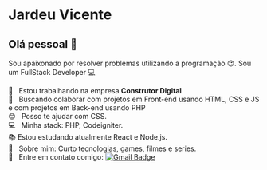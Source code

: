 
# Jardeu Vicente

## Olá pessoal 👋
Sou apaixonado por resolver problemas utilizando a programação :heart_eyes:.
Sou um FullStack Developer :computer:

 :rocket:  &nbsp; Estou trabalhando na empresa **Construtor Digital**
 <br/> :purple_heart: &nbsp; Buscando colaborar com projetos em Front-end usando HTML, CSS e JS e com projetos em Back-end usando PHP
 <br/> :blush: &nbsp; Posso te ajudar com CSS.
 <br/> :computer: &nbsp; Minha stack: PHP, Codeigniter.
 <br/> :books: Estou estudando atualmente React e Node.js.
 <br/> 💬  &nbsp; Sobre mim: Curto tecnologias, games, filmes e series.
 <br/> :email: &nbsp; Entre em contato comigo: 
[![Gmail Badge](https://img.shields.io/badge/-vicentejardeu@gmail.com-c14438?style=flat-square&logo=Gmail&logoColor=white&link=mailto:vicentejardeu@gmail.com)](mailto:vicentejardeu@gmail.com)


